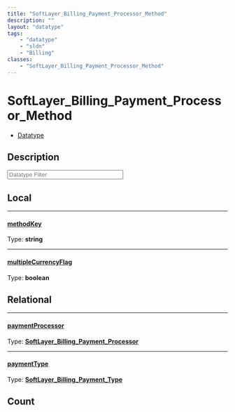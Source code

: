```yaml
---
title: "SoftLayer_Billing_Payment_Processor_Method"
description: ""
layout: "datatype"
tags:
    - "datatype"
    - "sldn"
    - "Billing"
classes:
    - "SoftLayer_Billing_Payment_Processor_Method"
---
```


# SoftLayer_Billing_Payment_Processor_Method
<div id='service-datatype'>
    <ul id='sldn-reference-tabs'>
        <li id='datatype'> <a href='/reference/datatypes/SoftLayer_Billing_Payment_Processor_Method' >Datatype</a></li>
    </ul>
</div>

## Description 








<!-- Filer BEGIN -->
<div class="view-filters">
        <div class="clearfix">
            <div class="search-input-box">
                <input placeholder="Datatype Filter" onkeyup="titleSearch(inputId='prop-input', divId='properties', elementClass='prop-row')" 
                    type="text" id="prop-input" value="" size="30" maxlength="128" class="form-text">
            </div>
        </div>
</div>
<!-- Filer END -->

<div id="properties" class="content">
<div id="localProperties" class="prop-content" >

## Local
<div class="prop-row">

-----
[methodKey]: #methodkey
#### [methodKey]
  
<span class="type-label">Type: </span>**string**  



</div>
<div class="prop-row">

-----
[multipleCurrencyFlag]: #multiplecurrencyflag
#### [multipleCurrencyFlag]
  
<span class="type-label">Type: </span>**boolean**  



</div>
</div>
<!-- LOCAL PROPERTY END -->

<div id="relationalProperties"  class="prop-content" >

## Relational
<div class="prop-row">

-----
[paymentProcessor]: #paymentprocessor
#### [paymentProcessor]
  
<span class="type-label">Type: </span>**<a href='/reference/datatypes/SoftLayer_Billing_Payment_Processor'>SoftLayer_Billing_Payment_Processor </a>**  



</div>
<div class="prop-row">

-----
[paymentType]: #paymenttype
#### [paymentType]
  
<span class="type-label">Type: </span>**<a href='/reference/datatypes/SoftLayer_Billing_Payment_Type'>SoftLayer_Billing_Payment_Type </a>**  



</div>

## Count
</div>


